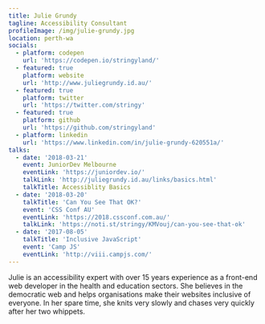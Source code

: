 ```yaml
---
title: Julie Grundy
tagline: Accessibility Consultant
profileImage: /img/julie-grundy.jpg
location: perth-wa
socials:
  - platform: codepen
    url: 'https://codepen.io/stringyland/'
  - featured: true
    platform: website
    url: 'http://www.juliegrundy.id.au/'
  - featured: true
    platform: twitter
    url: 'https://twitter.com/stringy'
  - featured: true
    platform: github
    url: 'https://github.com/stringyland'
  - platform: linkedin
    url: 'https://www.linkedin.com/in/julie-grundy-620551a/'
talks:
  - date: '2018-03-21'
    event: JuniorDev Melbourne
    eventLink: 'https://juniordev.io/'
    talkLink: 'http://juliegrundy.id.au/links/basics.html'
    talkTitle: Accessiblity Basics
  - date: '2018-03-20'
    talkTitle: 'Can You See That OK?'
    event: 'CSS Conf AU'
    eventLink: 'https://2018.cssconf.com.au/'
    talkLink: 'https://noti.st/stringy/KMVouj/can-you-see-that-ok'
  - date: '2017-08-05'
    talkTitle: 'Inclusive JavaScript'
    event: 'Camp JS'
    eventLink: 'http://viii.campjs.com/'
---
```

Julie is an accessibility expert with over 15 years experience as a front-end web developer in the health and education sectors. She believes in the democratic web and helps organisations make their websites inclusive of everyone. In her spare time, she knits very slowly and chases very quickly after her two whippets.
